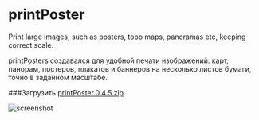 # printPoster
Print large images, such as posters, topo maps, panoramas etc, keeping correct scale.

printPosters создавался для удобной печати изображений: карт, панорам, постеров, плакатов и баннеров на несколько листов бумаги, точно в заданном масштабе.

###Загрузить
[printPoster.0.4.5.zip](https://github.com/se-ti/printPoster/raw/master/dist/printPoster.0.4.5.zip)

![screenshot](http://westra.ru/articles/tools/printPoster.jpg)
